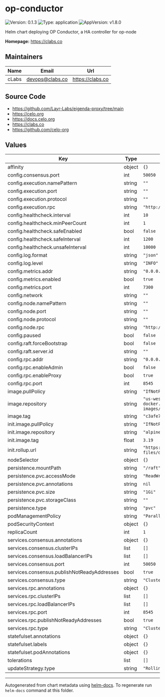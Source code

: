 # op-conductor

![Version: 0.1.3](https://img.shields.io/badge/Version-0.1.3-informational?style=flat-square) ![Type: application](https://img.shields.io/badge/Type-application-informational?style=flat-square) ![AppVersion: v1.8.0](https://img.shields.io/badge/AppVersion-v1.8.0-informational?style=flat-square)

Helm chart deploying OP Conductor, a HA controller for op-node

**Homepage:** <https://clabs.co>

## Maintainers

| Name | Email | Url |
| ---- | ------ | --- |
| cLabs | <devops@clabs.co> | <https://clabs.co> |

## Source Code

* <https://github.com/Layr-Labs/eigenda-proxy/tree/main>
* <https://celo.org>
* <https://docs.celo.org>
* <https://clabs.co>
* <https://github.com/celo-org>

## Values

| Key | Type | Default | Description |
|-----|------|---------|-------------|
| affinity | object | `{}` |  |
| config.consensus.port | int | `50050` |  |
| config.execution.namePattern | string | `""` |  |
| config.execution.port | string | `""` |  |
| config.execution.protocol | string | `""` |  |
| config.execution.rpc | string | `"http://op-geth:8545"` |  |
| config.healthcheck.interval | int | `10` |  |
| config.healthcheck.minPeerCount | int | `1` |  |
| config.healthcheck.safeEnabled | bool | `false` |  |
| config.healthcheck.safeInterval | int | `1200` |  |
| config.healthcheck.unsafeInterval | int | `10000` |  |
| config.log.format | string | `"json"` |  |
| config.log.level | string | `"INFO"` |  |
| config.metrics.addr | string | `"0.0.0.0"` |  |
| config.metrics.enabled | bool | `true` |  |
| config.metrics.port | int | `7300` |  |
| config.network | string | `""` |  |
| config.node.namePattern | string | `""` |  |
| config.node.port | string | `""` |  |
| config.node.protocol | string | `""` |  |
| config.node.rpc | string | `"http://op-node:8547"` |  |
| config.paused | bool | `false` |  |
| config.raft.forceBootstrap | bool | `false` |  |
| config.raft.server.id | string | `""` |  |
| config.rpc.addr | string | `"0.0.0.0"` |  |
| config.rpc.enableAdmin | bool | `false` |  |
| config.rpc.enableProxy | bool | `true` |  |
| config.rpc.port | int | `8545` |  |
| image.pullPolicy | string | `"IfNotPresent"` |  |
| image.repository | string | `"us-west1-docker.pkg.dev/blockchaintestsglobaltestnet/dev-images/op-conductor"` |  |
| image.tag | string | `"c3afe7339063fd6912703ca0cd2490582da1f3c4"` |  |
| init.image.pullPolicy | string | `"IfNotPresent"` |  |
| init.image.repository | string | `"alpine"` |  |
| init.image.tag | float | `3.19` |  |
| init.rollup.url | string | `"https://storage.googleapis.com/cel2-rollup-files/dango/rollup.json"` |  |
| nodeSelector | object | `{}` |  |
| persistence.mountPath | string | `"/raft"` |  |
| persistence.pvc.accessMode | string | `"ReadWriteOnce"` |  |
| persistence.pvc.annotations | string | `nil` |  |
| persistence.pvc.size | string | `"1Gi"` |  |
| persistence.pvc.storageClass | string | `""` |  |
| persistence.type | string | `"pvc"` |  |
| podManagementPolicy | string | `"Parallel"` |  |
| podSecurityContext | object | `{}` |  |
| replicaCount | int | `1` |  |
| services.consensus.annotations | object | `{}` |  |
| services.consensus.clusterIPs | list | `[]` |  |
| services.consensus.loadBalancerIPs | list | `[]` |  |
| services.consensus.port | int | `50050` |  |
| services.consensus.publishNotReadyAddresses | bool | `true` |  |
| services.consensus.type | string | `"ClusterIP"` |  |
| services.rpc.annotations | object | `{}` |  |
| services.rpc.clusterIPs | list | `[]` |  |
| services.rpc.loadBalancerIPs | list | `[]` |  |
| services.rpc.port | int | `8545` |  |
| services.rpc.publishNotReadyAddresses | bool | `true` |  |
| services.rpc.type | string | `"ClusterIP"` |  |
| statefulset.annotations | object | `{}` |  |
| statefulset.labels | object | `{}` |  |
| statefulset.podAnnotations | object | `{}` |  |
| tolerations | list | `[]` |  |
| updateStrategy.type | string | `"RollingUpdate"` |  |

----------------------------------------------
Autogenerated from chart metadata using [helm-docs](https://github.com/norwoodj/helm-docs). To regenerate run `helm-docs` command at this folder.
